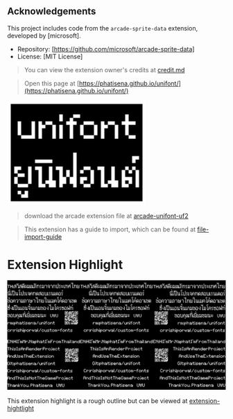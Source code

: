 ## Acknowledgements
This project includes code from the `arcade-sprite-data` extension, developed by [microsoft]. 
- Repository: [https://github.com/microsoft/arcade-sprite-data]
- License: [MIT License]

> You can view the extension owner's credits at [credit.md](CREDIT.md)

> Open this page at [https://phatisena.github.io/unifont/](https://phatisena.github.io/unifont/)

![unifont-logo](unifont-logo.png)

> download the arcade extension file at [arcade-unifont-uf2](arcade-unifont.uf2)

> This extension has a guide to import, which can be found at [file-import-guide](IMPORT_GUIDE.md)

# Extension Highlight

![collage-hightlight](20241121_063217_0000.png)

This extension highlight is a rough outline but can be viewed at [extension-hightlight](HIGHTLIGHT.md)
